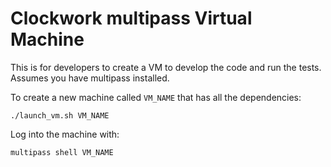 # Clockwork multipass Virtual Machine

This is for developers to create a VM to develop the code and run the
tests. Assumes you have multipass installed.

To create a new machine called `VM_NAME` that has all the dependencies:

```
./launch_vm.sh VM_NAME
```

Log into the machine with:

```
multipass shell VM_NAME
```
